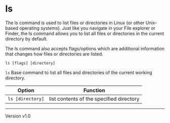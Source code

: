 # ls
The ls command is used to list files or directories in Linux (or other Unix-based operating systems).
Just like you navigate in your File explorer or Finder, the ls command allows you to list all files or directories in the current directory by default.

The ls command also accepts flags/options which are additional information that changes how files or directories are listed.

`ls [flags] [directory]`

`ls`
Base command to list all files and directories of the current working directory.

| Option           | Function                                    |
| ---------------- | ------------------------------------------- |
| `ls [directory]` | list contents of the specified directory    |

---
Version v1.0
